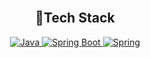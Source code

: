 <!-- 타이틀 -->
<div align="center">
  <!--img src="https://capsule-render.vercel.app/api?type=cylinder&color=auto&height=100&section=header&text=OYH%20Repository&fontSize=60)"/-->
</div>

<br/>

<div align=center>
  <h2>🔨Tech Stack</h2>
  <a href="https://github.com/openjdk" target="_blank">
    <img alt="Java" src ="https://img.shields.io/badge/Java-FF9950.svg?&style=for-the-badge&logo=Java&logoColor=white"/>
  <a/>
  <a href="https://github.com/spring-projects" target="_blank">
    <img alt="Spring Boot" src ="https://img.shields.io/badge/Spring Boot-6DB33F.svg?&style=for-the-badge&logo=Spring Boot&logoColor=white"/>
  <a/>  
  <a href="https://github.com/spring-projects" target="_blank">
    <img alt="Spring" src ="https://img.shields.io/badge/Spring-6DB33F.svg?&style=for-the-badge&logo=Spring&logoColor=white"/>
  <a/>
    
</div>

<br/>
<br/>
<br/>
